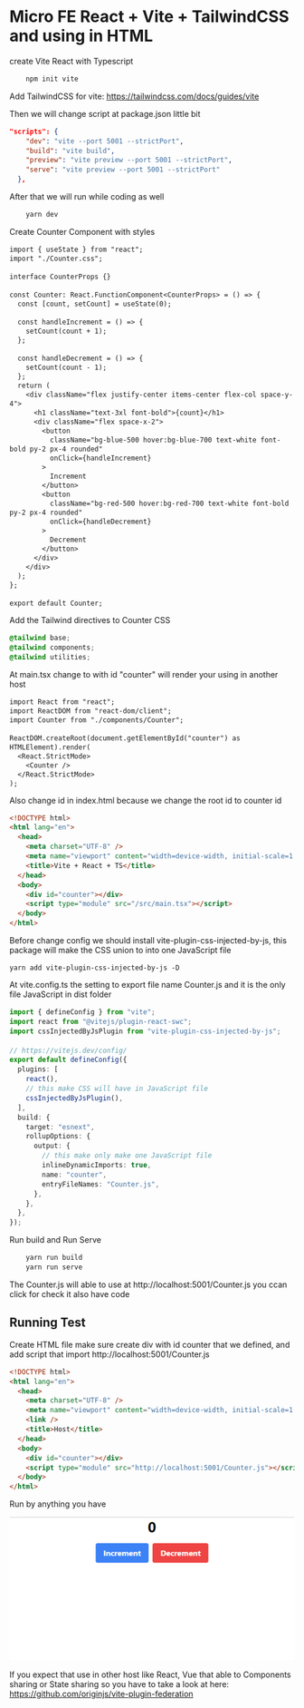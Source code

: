 # Micro FE React + Vite + TailwindCSS and using in HTML

create Vite React with Typescript

```bash
    npm init vite
```

Add TailwindCSS for vite: https://tailwindcss.com/docs/guides/vite

Then we will change script at package.json little bit

```json
"scripts": {
    "dev": "vite --port 5001 --strictPort",
    "build": "vite build",
    "preview": "vite preview --port 5001 --strictPort",
    "serve": "vite preview --port 5001 --strictPort"
  },
```

After that we will run while coding as well

```bash
    yarn dev
```

Create Counter Component with styles

```tsx
import { useState } from "react";
import "./Counter.css";

interface CounterProps {}

const Counter: React.FunctionComponent<CounterProps> = () => {
  const [count, setCount] = useState(0);

  const handleIncrement = () => {
    setCount(count + 1);
  };

  const handleDecrement = () => {
    setCount(count - 1);
  };
  return (
    <div className="flex justify-center items-center flex-col space-y-4">
      <h1 className="text-3xl font-bold">{count}</h1>
      <div className="flex space-x-2">
        <button
          className="bg-blue-500 hover:bg-blue-700 text-white font-bold py-2 px-4 rounded"
          onClick={handleIncrement}
        >
          Increment
        </button>
        <button
          className="bg-red-500 hover:bg-red-700 text-white font-bold py-2 px-4 rounded"
          onClick={handleDecrement}
        >
          Decrement
        </button>
      </div>
    </div>
  );
};

export default Counter;
```

Add the Tailwind directives to Counter CSS

```css
@tailwind base;
@tailwind components;
@tailwind utilities;
```

At main.tsx change to with id "counter" will render your using in another host

```tsx
import React from "react";
import ReactDOM from "react-dom/client";
import Counter from "./components/Counter";

ReactDOM.createRoot(document.getElementById("counter") as HTMLElement).render(
  <React.StrictMode>
    <Counter />
  </React.StrictMode>
);
```

Also change id in index.html because we change the root id to counter id

```html
<!DOCTYPE html>
<html lang="en">
  <head>
    <meta charset="UTF-8" />
    <meta name="viewport" content="width=device-width, initial-scale=1.0" />
    <title>Vite + React + TS</title>
  </head>
  <body>
    <div id="counter"></div>
    <script type="module" src="/src/main.tsx"></script>
  </body>
</html>
```

Before change config we should install vite-plugin-css-injected-by-js, this package will make the CSS union to into one JavaScript file

```
yarn add vite-plugin-css-injected-by-js -D
```

At vite.config.ts the setting to export file name Counter.js and it is the only file JavaScript in dist folder

```ts
import { defineConfig } from "vite";
import react from "@vitejs/plugin-react-swc";
import cssInjectedByJsPlugin from "vite-plugin-css-injected-by-js";

// https://vitejs.dev/config/
export default defineConfig({
  plugins: [
    react(),
    // this make CSS will have in JavaScript file
    cssInjectedByJsPlugin(),
  ],
  build: {
    target: "esnext",
    rollupOptions: {
      output: {
        // this make only make one JavaScript file
        inlineDynamicImports: true,
        name: "counter",
        entryFileNames: "Counter.js",
      },
    },
  },
});
```

Run build and Run Serve

```bash
    yarn run build
    yarn run serve
```

The Counter.js will able to use at http://localhost:5001/Counter.js you ccan click for check it also have code

## Running Test

Create HTML file make sure create div with id counter that we defined, and add script that import http://localhost:5001/Counter.js

```html
<!DOCTYPE html>
<html lang="en">
  <head>
    <meta charset="UTF-8" />
    <meta name="viewport" content="width=device-width, initial-scale=1.0" />
    <link />
    <title>Host</title>
  </head>
  <body>
    <div id="counter"></div>
    <script type="module" src="http://localhost:5001/Counter.js"></script>
  </body>
</html>
```

Run by anything you have

![Settings Window](./public/index.png)

If you expect that use in other host like React, Vue that able to Components sharing or State sharing so you have to take a look at here: https://github.com/originjs/vite-plugin-federation
